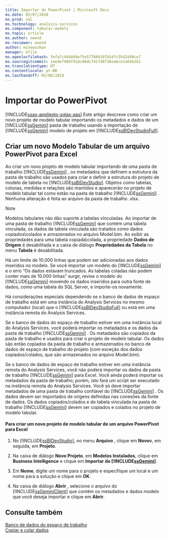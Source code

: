 ```yaml
---
title: Importar do PowerPivot | Microsoft Docs
ms.date: 05/07/2018
ms.prod: sql
ms.technology: analysis-services
ms.component: tabular-models
ms.topic: article
ms.author: owend
ms.reviewer: owend
author: minewiskan
manager: kfile
ms.openlocfilehash: fefa7c44b8ddef5e577604397b54fc3542d40ce7
ms.sourcegitcommit: 1aedef909f91dc88dc741748f36eabce3a04b2b1
ms.translationtype: HT
ms.contentlocale: pt-BR
ms.lasthandoff: 05/08/2018
---
```

# <a name="import-from-power-pivot"></a>Importar do PowerPivot 
[!INCLUDE[ssas-appliesto-sqlas-aas](../../includes/ssas-appliesto-sqlas-aas.md)]
  Este artigo descreve como criar um novo projeto de modelo tabular importando os metadados e dados de um [!INCLUDE[ssGemini](../../includes/ssgemini-md.md)] pasta de trabalho usando a importação de [!INCLUDE[ssGemini](../../includes/ssgemini-md.md)] modelo de projeto em [!INCLUDE[ssBIDevStudioFull](../../includes/ssbidevstudiofull-md.md)].  
  
## <a name="create-a-new-tabular-model-from-a-power-pivot-for-excel-file"></a>Criar um novo Modelo Tabular de um arquivo PowerPivot para Excel  
 Ao criar um novo projeto de modelo tabular importando de uma pasta de trabalho [!INCLUDE[ssGemini](../../includes/ssgemini-md.md)] , os metadados que definem a estrutura da pasta de trabalho são usados para criar e definir a estrutura do projeto de modelo de tabela no [!INCLUDE[ssBIDevStudio](../../includes/ssbidevstudio-md.md)]. Objetos como tabelas, colunas, medidas e relações são mantidos e aparecerão no projeto de modelo tabular tal como estão na pasta de trabalho [!INCLUDE[ssGemini](../../includes/ssgemini-md.md)] . Nenhuma alteração é feita ao arquivo da pasta de trabalho .xlsx.  
  
> [!NOTE]  
>  Modelos tabulares não dão suporte a tabelas vinculadas. Ao importar de uma pasta de trabalho [!INCLUDE[ssGemini](../../includes/ssgemini-md.md)] que contém uma tabela vinculada, os dados de tabela vinculada são tratados como dados copiados\colados e armazenados no arquivo Model.bim. Ao exibir as propriedades para uma tabela copiada\colada, a propriedade **Dados de Origem** é desabilitada e a caixa de diálogo **Propriedades da Tabela** no menu **Tabela** é desabilitada.  
>   
>  Há um limite de 10.000 linhas que podem ser adicionadas aos dados inseridos no modelo. Se você importar um modelo do [!INCLUDE[ssGemini](../../includes/ssgemini-md.md)] e o erro “Os dados estavam truncados. As tabelas coladas não podem conter mais de 10.000 linhas” surgir, revise o modelo do [!INCLUDE[ssGemini](../../includes/ssgemini-md.md)] movendo os dados inseridos para outra fonte de dados, como uma tabela do SQL Server, e importe-os novamente.  
  
 Há considerações especiais dependendo se o banco de dados de espaço de trabalho está em uma instância do Analysis Services no mesmo computador (local) que o [!INCLUDE[ssBIDevStudioFull](../../includes/ssbidevstudiofull-md.md)] ou está em uma instância remota do Analysis Services.  
  
 Se o banco de dados do espaço de trabalho estiver em uma instância local do Analysis Services, você poderá importar os metadados e os dados da pasta de trabalho [!INCLUDE[ssGemini](../../includes/ssgemini-md.md)] . Os metadados são copiados da pasta de trabalho e usados para criar o projeto de modelo tabular. Os dados são então copiados da pasta de trabalho e armazenados no banco de dados de espaço de trabalho do projeto (com exceção dos dados copiados/colados, que são armazenados no arquivo Model.bim).  
  
 Se o banco de dados de espaço de trabalho estiver em uma instância remota do Analysis Services, você não poderá importar os dados da pasta de trabalho [!INCLUDE[ssGemini](../../includes/ssgemini-md.md)] para Excel. Você ainda poderá importar os metadados da pasta de trabalho; porém, isto fará um script ser executado na instância remota do Analysis Services. Você só deve importar metadados de uma pasta de trabalho confiável do [!INCLUDE[ssGemini](../../includes/ssgemini-md.md)] . Os dados devem ser importados de origens definidas nas conexões da fonte de dados. Os dados copiados/colados e de tabela vinculada na pasta de trabalho [!INCLUDE[ssGemini](../../includes/ssgemini-md.md)] devem ser copiados e colados no projeto de modelo tabular.  
  
#### <a name="to-create-a-new-tabular-model-project-from-a-power-pivot-for-excel-file"></a>Para criar um novo projeto de modelo tabular de um arquivo PowerPivot para Excel  
  
1.  No [!INCLUDE[ssBIDevStudio](../../includes/ssbidevstudio-md.md)], no menu **Arquivo** , clique em **Novo**e, em seguida, em **Projeto**.  
  
2.  Na caixa de diálogo **Novo Projeto**, em **Modelos Instalados**, clique em **Business Intelligence** e clique em **Importar do [!INCLUDE[ssGemini](../../includes/ssgemini-md.md)]**.  
  
3.  Em  **Nome**, digite um nome para o projeto e especifique um local e um nome para a solução e clique em **OK**.  
  
4.  Na caixa de diálogo **Abrir** , selecione o arquivo do [!INCLUDE[ssGeminiClient](../../includes/ssgeminiclient-md.md)] que contém os metadados e dados modelo que você deseja importar e clique em **Abrir**.  
  
## <a name="see-also"></a>Consulte também  
 [Banco de dados do espaço de trabalho](../../analysis-services/tabular-models/workspace-database-ssas-tabular.md)   
 [Copiar e colar dados](../../analysis-services/tabular-models/ssas-import-data-copy-and-paste-data.md)  
  
  
